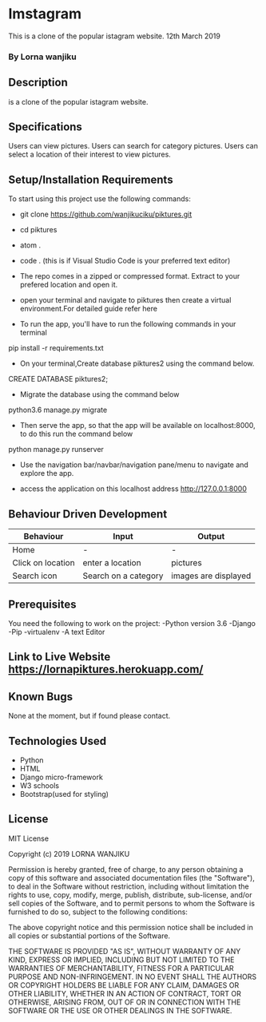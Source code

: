 # Imstagram
This is a clone of the popular istagram website. 12th March 2019
### By Lorna wanjiku

## Description
is a clone of the popular istagram website.

## Specifications
Users can view pictures.
Users can search for category pictures.
Users can select a location of their interest to view pictures.

## Setup/Installation Requirements
To start using this project use the following commands:

* git clone https://github.com/wanjikuciku/piktures.git
* cd piktures
* atom .
* code . (this is if Visual Studio Code is your preferred text editor)

* The repo comes in a zipped or compressed format. Extract to your prefered location and open it.

* open your terminal and navigate to piktures then create a virtual environment.For detailed guide refer here

* To run the app, you'll have to run the following commands in your terminal

pip install -r requirements.txt

* On your terminal,Create database piktures2 using the command below.

CREATE DATABASE piktures2;

* Migrate the database using the command below

python3.6 manage.py migrate

* Then serve the app, so that the app will be available on localhost:8000, to do this run the command below

python manage.py runserver

* Use the navigation bar/navbar/navigation pane/menu to navigate and explore the app.

* access the application on this localhost address http://127.0.0.1:8000

## Behaviour Driven Development
|  Behaviour |  Input  |  Output |
|------------|---------|---------|
| Home | - | - |
|Click on location | enter a location | pictures |
|Search icon | Search on a category |images are displayed |

## Prerequisites
You need the following to work on the project: -Python version 3.6 -Django -Pip -virtualenv -A text Editor

## Link to Live Website https://lornapiktures.herokuapp.com/

## Known Bugs
None at the moment, but if found please contact.

## Technologies Used
* Python
* HTML
* Django micro-framework
* W3 schools
* Bootstrap(used for styling)

## License
MIT License

Copyright (c) 2019 LORNA WANJIKU

Permission is hereby granted, free of charge, to any person obtaining a copy of this software and associated documentation files (the "Software"), to deal in the Software without restriction, including without limitation the rights to use, copy, modify, merge, publish, distribute, sub-license, and/or sell copies of the Software, and to permit persons to whom the Software is furnished to do so, subject to the following conditions:

The above copyright notice and this permission notice shall be included in all copies or substantial portions of the Software.

THE SOFTWARE IS PROVIDED "AS IS", WITHOUT WARRANTY OF ANY KIND, EXPRESS OR IMPLIED, INCLUDING BUT NOT LIMITED TO THE WARRANTIES OF MERCHANTABILITY, FITNESS FOR A PARTICULAR PURPOSE AND NON-INFRINGEMENT. IN NO EVENT SHALL THE AUTHORS OR COPYRIGHT HOLDERS BE LIABLE FOR ANY CLAIM, DAMAGES OR OTHER LIABILITY, WHETHER IN AN ACTION OF CONTRACT, TORT OR OTHERWISE, ARISING FROM, OUT OF OR IN CONNECTION WITH THE SOFTWARE OR THE USE OR OTHER DEALINGS IN THE SOFTWARE.
